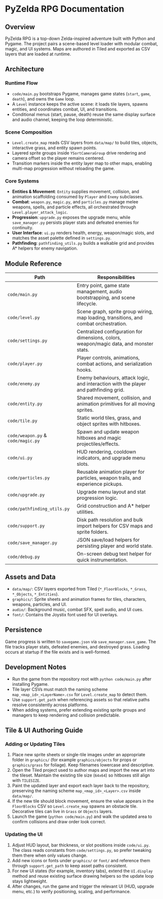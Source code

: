 # PyZelda RPG Documentation

## Overview

PyZelda RPG is a top-down Zelda-inspired adventure built with Python and Pygame. The project pairs a scene-based level loader with modular combat, magic, and UI systems. Maps are authored in Tiled and exported as CSV layers that are loaded at runtime.

## Architecture

### Runtime Flow

- `code/main.py` bootstraps Pygame, manages game states (`start`, `game`, `death`), and owns the `Game` loop.
- A `Level` instance keeps the active scene: it loads tile layers, spawns entities, and coordinates combat, UI, and transitions.
- Conditional menus (start, pause, death) reuse the same display surface and audio channel, keeping the loop deterministic.

### Scene Composition

- `Level.create_map` reads CSV layers from `data/map/` to build tiles, objects, interactive grass, and entity spawn points.
- Layered sprite groups inside `YSortCameraGroup` drive rendering and camera offset so the player remains centered.
- Transition markers inside the entity layer map to other maps, enabling multi-map progression without reloading the game.

### Core Systems

- **Entities & Movement**: `Entity` supplies movement, collision, and animation scaffolding consumed by `Player` and `Enemy` subclasses.
- **Combat**: `weapon.py`, `magic.py`, and `particles.py` manage melee weapons, spells, and particle effects, all orchestrated through `Level.player_attack_logic`.
- **Progression**: `upgrade.py` exposes the upgrade menu, while `save_manager.py` persists player stats and defeated enemies for continuity.
- **User Interface**: `ui.py` renders health, energy, weapon/magic slots, and matches the asset palette defined in `settings.py`.
- **Pathfinding**: `pathfinding_utils.py` builds a walkable grid and provides A* helpers for enemy navigation.

## Module Reference

| Path | Responsibilities |
| --- | --- |
| `code/main.py` | Entry point, game state management, audio bootstrapping, and scene lifecycle. |
| `code/level.py` | Scene graph, sprite group wiring, map loading, transitions, and combat orchestration. |
| `code/settings.py` | Centralized configuration for dimensions, colors, weapon/magic data, and monster stats. |
| `code/player.py` | Player controls, animations, combat actions, and serialization hooks. |
| `code/enemy.py` | Enemy behaviours, attack logic, and interaction with the player and pathfinding grid. |
| `code/entity.py` | Shared movement, collision, and animation primitives for all moving sprites. |
| `code/tile.py` | Static world tiles, grass, and object sprites with hitboxes. |
| `code/weapon.py` & `code/magic.py` | Spawn and update weapon hitboxes and magic projectiles/effects. |
| `code/ui.py` | HUD rendering, cooldown indicators, and upgrade menu slots. |
| `code/particles.py` | Reusable animation player for particles, weapon trails, and experience pickups. |
| `code/upgrade.py` | Upgrade menu layout and stat progression logic. |
| `code/pathfinding_utils.py` | Grid construction and A* helper utilities. |
| `code/support.py` | Disk path resolution and bulk import helpers for CSV maps and sprite folders. |
| `code/save_manager.py` | JSON save/load helpers for persisting player and world state. |
| `code/debug.py` | On-screen debug text helper for quick instrumentation. |

## Assets and Data

- `data/map/`: CSV layers exported from Tiled (`*_FloorBlocks`, `*_Grass`, `*_Objects`, `*_Entities`).
- `graphics/`: Sprite sheets and animation frames for tiles, characters, weapons, particles, and UI.
- `audio/`: Background music, combat SFX, spell audio, and UI cues.
- `font/`: Contains the Joystix font used for UI overlays.

## Persistence

Game progress is written to `savegame.json` via `save_manager.save_game`. The file tracks player stats, defeated enemies, and destroyed grass. Loading occurs at startup if the file exists and is well-formed.

## Development Notes

- Run the game from the repository root with `python code/main.py` after installing Pygame.
- Tile layer CSVs must match the naming scheme `map_<map_id>_<LayerName>.csv` for `Level.create_map` to detect them.
- Use `support.get_path` when referencing assets so that relative paths resolve consistently across platforms.
- When adding systems, prefer extending existing sprite groups and managers to keep rendering and collision predictable.

## Tile & UI Authoring Guide

### Adding or Updating Tiles

1. Place new sprite sheets or single-tile images under an appropriate folder in `graphics/` (for example `graphics/objects` for props or `graphics/grass` for foliage). Keep filenames lowercase and descriptive.
2. Open the Tiled project used to author maps and import the new art into the tileset. Maintain the existing tile size (`64x64`) so hitboxes still align with `TILESIZE`.
3. Paint the updated layer and export each layer back to the repository, preserving the naming scheme `map_<map_id>_<Layer>.csv` inside `data/map/`.
4. If the new tile should block movement, ensure the value appears in the `FloorBlocks` CSV so `Level.create_map` spawns an obstacle tile. Decorative tiles can live in `Grass` or `Objects` layers.
5. Launch the game (`python code/main.py`) and walk the updated area to confirm collisions and draw order look correct.

### Updating the UI

1. Adjust HUD layout, bar thickness, or slot positions inside `code/ui.py`. The class reads constants from `code/settings.py`, so prefer tweaking them there when only values change.
2. Add new icons or fonts under `graphics/` or `font/` and reference them through `support.get_path` to keep asset paths consistent.
3. For new UI states (for example, inventory tabs), extend the `UI.display` method and reuse existing surface drawing helpers so the update loop stays lightweight.
4. After changes, run the game and trigger the relevant UI (HUD, upgrade menu, etc.) to verify positioning, scaling, and performance.
